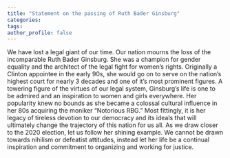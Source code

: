 ```yaml
---
title: "Statement on the passing of Ruth Bader Ginsburg"
categories:
tags:
author_profile: false
---
```

We have lost a legal giant of our time. Our nation mourns the loss of the incomparable Ruth Bader Ginsburg. She was a champion for gender equality and the architect of the legal fight for women’s rights. Originally a Clinton appointee in the early 90s, she would go on to serve on the nation’s highest court for nearly 3 decades and one of it’s most prominent figures.
A towering figure of the virtues of our legal system, Ginsburg’s life is one to be admired and an inspiration to women and girls everywhere. Her popularity knew no bounds as she became a colossal cultural influence in her 80s acquiring the moniker “Notorious RBG.”
Most fittingly, it is her legacy of tireless devotion to our democracy and its ideals that will ultimately change the trajectory of this nation for us all. As we draw closer to the 2020 election, let us follow her shining example. We cannot be drawn towards nihilism or defeatist attitudes, instead let her life be a continual inspiration and commitment to organizing and working for justice.
